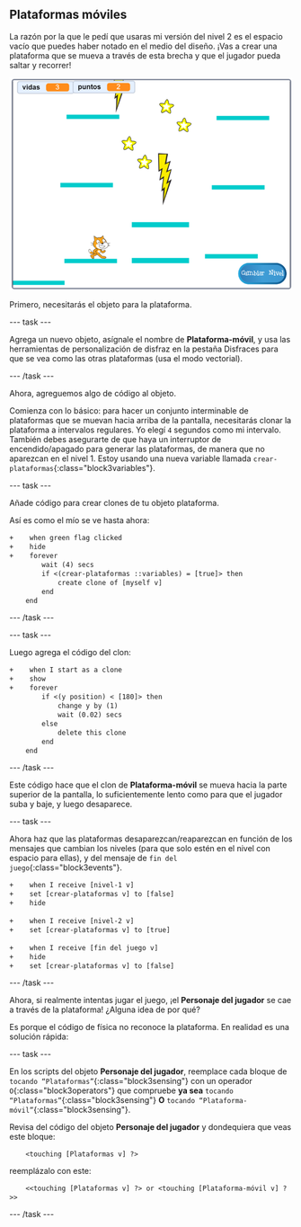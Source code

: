 ## Plataformas móviles

La razón por la que le pedí que usaras mi versión del nivel 2 es el espacio vacío que puedes haber notado en el medio del diseño. ¡Vas a crear una plataforma que se mueva a través de esta brecha y que el jugador pueda saltar y recorrer!

![Otro nivel con diferentes plataformas](images/movingPlatforms.png)

Primero, necesitarás el objeto para la plataforma.

--- task ---

Agrega un nuevo objeto, asígnale el nombre de **Plataforma-móvil**, y usa las herramientas de personalización de disfraz en la pestaña Disfraces para que se vea como las otras plataformas \(usa el modo vectorial\).

--- /task ---

Ahora, agreguemos algo de código al objeto.

Comienza con lo básico: para hacer un conjunto interminable de plataformas que se muevan hacia arriba de la pantalla, necesitarás clonar la plataforma a intervalos regulares. Yo elegí `4` segundos como mi intervalo. También debes asegurarte de que haya un interruptor de encendido/apagado para generar las plataformas, de manera que no aparezcan en el nivel 1. Estoy usando una nueva variable llamada `crear-plataformas`{:class="block3variables"}.

--- task ---

Añade código para crear clones de tu objeto plataforma.

Así es como el mío se ve hasta ahora:

```blocks3
+    when green flag clicked
+    hide
+    forever
        wait (4) secs
        if <(crear-plataformas ::variables) = [true]> then
            create clone of [myself v]
        end
    end
```

--- /task ---

--- task ---

Luego agrega el código del clon:

```blocks3
+    when I start as a clone
+    show
+    forever
        if <(y position) < [180]> then
            change y by (1)
            wait (0.02) secs
        else
            delete this clone
        end
    end
```

--- /task ---

Este código hace que el clon de **Plataforma-móvil** se mueva hacia la parte superior de la pantalla, lo suficientemente lento como para que el jugador suba y baje, y luego desaparece.

--- task ---

Ahora haz que las plataformas desaparezcan/reaparezcan en función de los mensajes que cambian los niveles (para que solo estén en el nivel con espacio para ellas), y del mensaje de `fin del juego`{:class="block3events"}.

```blocks3
+    when I receive [nivel-1 v]
+    set [crear-plataformas v] to [false]
+    hide

+    when I receive [nivel-2 v]
+    set [crear-plataformas v] to [true]

+    when I receive [fin del juego v]
+    hide
+    set [crear-plataformas v] to [false]
```

--- /task ---

Ahora, si realmente intentas jugar el juego, ¡el **Personaje del jugador** se cae a través de la plataforma! ¿Alguna idea de por qué?

Es porque el código de física no reconoce la plataforma. En realidad es una solución rápida:

--- task ---

En los scripts del objeto **Personaje del jugador**, reemplace cada bloque de `tocando “Plataformas”`{:class="block3sensing"} con un operador `O`{:class="block3operators"} que compruebe **ya sea** `tocando “Plataformas”`{:class="block3sensing"} **O** `tocando “Plataforma-móvil”`{:class="block3sensing"}.

Revisa del código del objeto **Personaje del jugador** y dondequiera que veas este bloque:

```blocks3
    <touching [Plataformas v] ?>
```

reemplázalo con este:

```blocks3
    <<touching [Plataformas v] ?> or <touching [Plataforma-móvil v] ?>>
```

--- /task ---